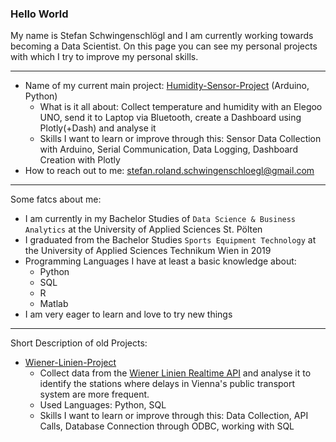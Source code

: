 ### Hello World

My name is Stefan Schwingenschlögl and I am currently working towards becoming a Data Scientist. On this page you can see my personal projects with which I try to improve my personal skills. <br>
___
- Name of my current main project: <a href = "https://github.com/stefan-schwingenschloegl/Humidity-Sensor-Project" target="_blank">Humidity-Sensor-Project</a> (Arduino, Python)
  - What is it all about: Collect temperature and humidity with an Elegoo UNO, send it to Laptop via Bluetooth, create a Dashboard using Plotly(+Dash) and analyse it
  - Skills I want to learn or improve through this: Sensor Data Collection with Arduino, Serial Communication, Data Logging, Dashboard Creation with Plotly
- How to reach out to me: stefan.roland.schwingenschloegl@gmail.com
___

Some fatcs about me:
- I am currently in my Bachelor Studies of `Data Science & Business Analytics` at the University of Applied Sciences St. Pölten
- I graduated from the Bachelor Studies `Sports Equipment Technology` at the University of Applied Sciences Technikum Wien in 2019
- Programming Languages I have at least a basic knowledge about: 
    * Python
    * SQL
    * R
    * Matlab
 - I am very eager to learn and love to try new things
 
 ___
 Short Description of old Projects:
 - <a href = "https://github.com/stefan-schwingenschloegl/Wiener-Linien-Project" target="_blank">Wiener-Linien-Project</a>
    * Collect data from the <a href = "http://www.wienerlinien.at/ogd_realtime/doku/" target="_blank">Wiener Linien Realtime API</a> and analyse it to identify the stations where delays in Vienna's public transport system are more frequent.
    * Used Languages: Python, SQL
    * Skills I want to learn or improve through this: Data Collection, API Calls, Database Connection through ODBC, working with SQL 

  
<!--
**stefan-schwingenschloegl/stefan-schwingenschloegl** is a ✨ _special_ ✨ repository because its `README.md` (this file) appears on your GitHub profile.
